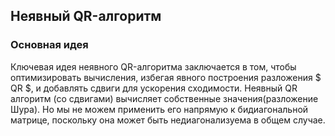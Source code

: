 ## Неявный QR-алгоритм

### Основная идея
Ключевая идея неявного QR-алгоритма заключается в том, чтобы оптимизировать вычисления, избегая явного построения разложения $ QR $, и добавлять сдвиги для ускорения сходимости. Неявный QR алгоритм (со сдвигами) вычисляет собственные значения(разложение Шура). Но мы не можем применить его напрямую к
бидиагональной матрице, поскольку она может быть недиагонализуема в
общем случае.